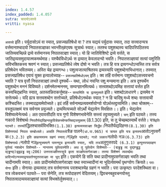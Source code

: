 ```yaml
---
index: 1.4.57
index_padded: 1.4.057
sutra: चादयोऽसत्त्वे
vritti: nyasa

---
```

`असत्त्वे` इति। पर्युदासोऽयं वा स्यात्, प्रसज्यप्रतिषेधो वा ? तत्र यद्ययं पर्युदासः स्यात्, तदा सत्त्वादन्यत्र वर्त्तमानाश्चादयो निपातसञ्ज्ञका भवन्तीत्#एयषः सूत्रार्थः स्यात्। ततश्च पशुशब्दस्य चादिपरिपठितस्य जातिव्यवच्छिन्ने द्रव्ये वर्त्तमानस्य निपातसञ्ज्ञा स्यात्। यो हि जातिविशिष्टे द्रव्ये वर्त्तते, स जातिद्रव्यसमुदायात्मकमर्थमाह। यश्चैवंविधोऽर्थः स द्रव्यात् केवलादन्यो भवति। निपातसञ्ज्ञायां सत्यां पशुरिति सविभक्तिकस्य श्रवणं न स्यात्। प्रसज्यप्रतिषेधे त्वेष दोषो न भवति। तत्र हि यत्र द्रव्यगन्धोऽप्यस्ति तत्र सर्वत्र प्रतिषेधेन भवितव्यम्। अस्ति चेह द्रव्यगन्धः। पशुत्वजात्याश्रितस्य द्रव्यस्यापि पशुशब्देनाभिधानात्। तस्मात् प्रसज्यप्रतिषेध एवायं युक्त इत्यालोच्याह-- `प्रसज्यप्रतिषेधोऽयम्` इति। क्व तर्हि वर्त्तमानः पशुशब्दोऽसत्त्ववचनो भवति ? यत्र वृत्तौ निपातसञ्ज्ञां लभते दृश्यर्थे-- यथा, लोधं नयन्ति पशु मन्यमाना इति। अत्र दृश्यर्थेन पशुशब्देन मननं विविष्यते। दर्शनमेतन्मननम्, सम्यग्ज्ञानमित्यर्थः। सत्त्वशब्दोऽयमिह सत्तायां वर्त्तत इति कस्यचिद्भ्रान्तिः स्यात्, अतस्तन्निराकर्त्तुमाह-- `सत्त्वमिति च द्रव्यमुच्यते` इति। चशब्दोऽवधारणे। द्रव्यमेव न सत्तेत्यर्थः। यदि ह्यत्र सत्तवशब्देन सत्तोच्यते, प्रतिषेधोऽनर्थकः स्यात् ? न हि चादिषु मध्ये शब्दः सत्तावाची कश्चिदस्ति। तस्मादद्रव्यमेवोच्यते। इदं तर्हि सर्वनामप्रत्यवमर्शयोग्यो योऽर्थस्तद्द्रव्यमिति। तथा चोक्तम्--
वस्तूपलक्षमं यत्र सर्वनाम प्रयुज्यते।
द्रव्यमित्यच्यते सोऽर्थो भेद्यत्वेन विवक्षितः।। इति।
भेद्यत्वेन विशेष्यत्वेनेत्यर्थः। अत एवावसीदति यत्र गुणो विशेषणभावेनेति सत्त्त्वं तद्द्रव्यमुच्यते।
`चण्` इति पठ्यते। तस्य णकारो विशेषार्थः `निपातैर्यद्यदिहन्तकुविन्नेकच्चेण्कच्चिद्यत्रयुक्तम्` (8.1.30) इति, स तु चेच्छब्दस्यार्थे वर्त्तते।
यत्र` इति पठ्यते। तस्य `तद्धितश्चासर्वविभक्तिः` (1.1.38) इत्यव्ययसञ्ज्ञा सिद्धैव। `निपातैर्यद्यदिहन्तः` (8.1.30) इति विशेणणार्थ निपात सम्बोध्यते। असति निपातत्वे `त्रैङ पालने` (धा.पा.965) यं त्रायत इति यत्र इत्यस्य `आतोऽनुपसर्गे कः` (3.2.3) इति कप्रत्ययस्य ग्रहणं स्यात्।
`नञ़्` इति पठ्यते; नञो ञकारः `नलोपोः नञः` (6.3.73) इति विशेषणार्थः। `नलोपो नञ्` इत्युच्यमाने पामनपुत्र इत्यत्रापि स्यात्, यदि तत्र `अलुगुत्तरपदे` (6.3.1) इत्युत्तरपदग्रहण पूर्पपदं नशब्देन विशेष्यते-- नान्तस्य पूर्वपदस्येति। अथ तु पूर्वपदेन विशेष्यते-- (द्मड्ढड्ढ त्द दृद्यण्ड्ढद्ध द्यड्ढन्द्य)द्रठ्ठढ़ड्ढ ददृ।206)
उत्तरसञ्ज्ञीत्तरसूत्रे कृता सञ्ज्ञोपसर्गसञ्ज्ञा। तस्या विशेषणं व्यवच्छेदः प्रादिभ्योऽन्यस्माद्वयावर्तनमुत्तरसञ्ज्ञा मा भूत्` इति। एकयोगे हि सति यथा प्रादीनामुपसर्गसञ्ज्ञा भवति तथा चादीनामपि स्यात्। अतः प्रादीनामेवोपसर्गसञ्ज्ञा यथा स्याच्चादीनां मा भूदित्येवमर्थं पृथग्योगः क्रियते। `पराः सेनाः` इति। सेनायाः द्रव्यत्वात् तत्र वर्त्तमानस्य पराशब्दस्येह ग्रहणं न भवति। परा उत्कृष्टाः परदेशस्थिता वा। यत्र त्वेकवचनं पठ्यते-- परा सेनेति, तत्र रूपोदाहरणं वेदितव्यम्। द्विवचनबहुवचनयोस्तु निपातत्वादव्ययसञ्ज्ञायां सत्यां विभक्तेर्लुक्स्यात्।।
